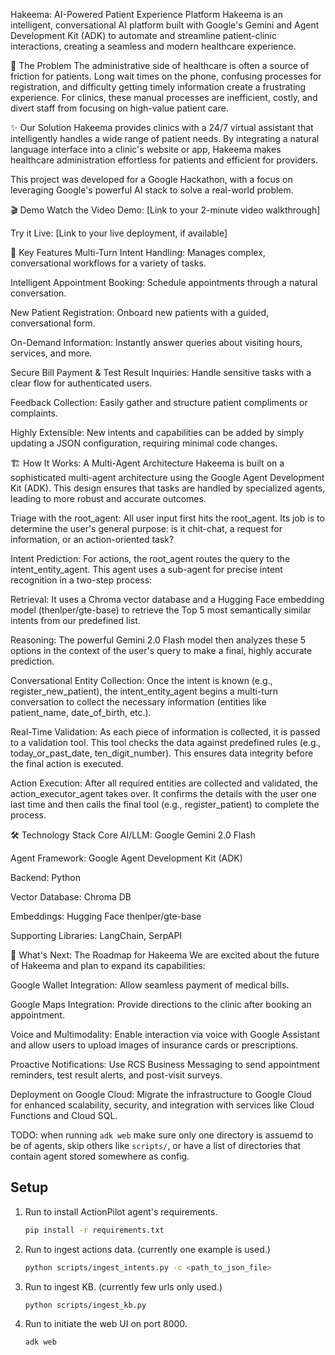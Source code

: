 Hakeema: AI-Powered Patient Experience Platform
Hakeema is an intelligent, conversational AI platform built with Google's Gemini and Agent Development Kit (ADK) to automate and streamline patient-clinic interactions, creating a seamless and modern healthcare experience.

🚀 The Problem
The administrative side of healthcare is often a source of friction for patients. Long wait times on the phone, confusing processes for registration, and difficulty getting timely information create a frustrating experience. For clinics, these manual processes are inefficient, costly, and divert staff from focusing on high-value patient care.

✨ Our Solution
Hakeema provides clinics with a 24/7 virtual assistant that intelligently handles a wide range of patient needs. By integrating a natural language interface into a clinic's website or app, Hakeema makes healthcare administration effortless for patients and efficient for providers.

This project was developed for a Google Hackathon, with a focus on leveraging Google's powerful AI stack to solve a real-world problem.

🎬 Demo
Watch the Video Demo: [Link to your 2-minute video walkthrough]

Try it Live: [Link to your live deployment, if available]

🌟 Key Features
Multi-Turn Intent Handling: Manages complex, conversational workflows for a variety of tasks.

Intelligent Appointment Booking: Schedule appointments through a natural conversation.

New Patient Registration: Onboard new patients with a guided, conversational form.

On-Demand Information: Instantly answer queries about visiting hours, services, and more.

Secure Bill Payment & Test Result Inquiries: Handle sensitive tasks with a clear flow for authenticated users.

Feedback Collection: Easily gather and structure patient compliments or complaints.

Highly Extensible: New intents and capabilities can be added by simply updating a JSON configuration, requiring minimal code changes.

🏗️ How It Works: A Multi-Agent Architecture
Hakeema is built on a sophisticated multi-agent architecture using the Google Agent Development Kit (ADK). This design ensures that tasks are handled by specialized agents, leading to more robust and accurate outcomes.

Triage with the root_agent: All user input first hits the root_agent. Its job is to determine the user's general purpose: is it chit-chat, a request for information, or an action-oriented task?

Intent Prediction: For actions, the root_agent routes the query to the intent_entity_agent. This agent uses a sub-agent for precise intent recognition in a two-step process:

Retrieval: It uses a Chroma vector database and a Hugging Face embedding model (thenlper/gte-base) to retrieve the Top 5 most semantically similar intents from our predefined list.

Reasoning: The powerful Gemini 2.0 Flash model then analyzes these 5 options in the context of the user's query to make a final, highly accurate prediction.

Conversational Entity Collection: Once the intent is known (e.g., register_new_patient), the intent_entity_agent begins a multi-turn conversation to collect the necessary information (entities like patient_name, date_of_birth, etc.).

Real-Time Validation: As each piece of information is collected, it is passed to a validation tool. This tool checks the data against predefined rules (e.g., today_or_past_date, ten_digit_number). This ensures data integrity before the final action is executed.

Action Execution: After all required entities are collected and validated, the action_executor_agent takes over. It confirms the details with the user one last time and then calls the final tool (e.g., register_patient) to complete the process.

🛠️ Technology Stack
Core AI/LLM: Google Gemini 2.0 Flash

Agent Framework: Google Agent Development Kit (ADK)

Backend: Python

Vector Database: Chroma DB

Embeddings: Hugging Face thenlper/gte-base

Supporting Libraries: LangChain, SerpAPI


🔮 What's Next: The Roadmap for Hakeema
We are excited about the future of Hakeema and plan to expand its capabilities:

Google Wallet Integration: Allow seamless payment of medical bills.

Google Maps Integration: Provide directions to the clinic after booking an appointment.

Voice and Multimodality: Enable interaction via voice with Google Assistant and allow users to upload images of insurance cards or prescriptions.

Proactive Notifications: Use RCS Business Messaging to send appointment reminders, test result alerts, and post-visit surveys.

Deployment on Google Cloud: Migrate the infrastructure to Google Cloud for enhanced scalability, security, and integration with services like Cloud Functions and Cloud SQL.



TODO: when running `adk web` make sure only one directory is assuemd to be of agents, skip others like `scripts/`, or have a list of directories that contain agent stored somewhere as config.

## Setup

1. Run  to install ActionPilot agent's requirements.
    ```bash
    pip install -r requirements.txt
    ```
2. Run to ingest actions data. (currently one example is used.)
    ```bash
    python scripts/ingest_intents.py -c <path_to_json_file>
    ```
3. Run to ingest KB. (currently few urls only used.)
    ```bash
    python scripts/ingest_kb.py
    ```
4. Run  to initiate the web UI on port 8000.
    ```bash
    adk web
    ```
